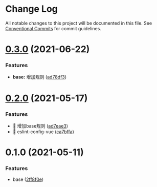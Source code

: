 # Change Log

All notable changes to this project will be documented in this file.
See [Conventional Commits](https://conventionalcommits.org) for commit guidelines.

# [0.3.0](https://github.com/ubbcou/eslint-config/compare/v0.2.0...v0.3.0) (2021-06-22)


### Features

* **base:** 增加规则 ([ad78df3](https://github.com/ubbcou/eslint-config/commit/ad78df3df01e48e824d3df5b79fc1522bd60d7a1))





# [0.2.0](https://github.com/ubbcou/eslint-config/compare/v0.1.0...v0.2.0) (2021-05-17)


### Features

* 🎸 增加base规则 ([ad7eae3](https://github.com/ubbcou/eslint-config/commit/ad7eae36bff630d5f0f8dc940e5c3fa0a1623ad1))
* 🎸 eslint-config-vue ([ca7bffa](https://github.com/ubbcou/eslint-config/commit/ca7bffa28456ca995cab709c041cce3ab7cdc062))





# 0.1.0 (2021-05-11)


### Features

* base ([2ff8f0e](https://github.com/ubbcou/eslint-config/commit/2ff8f0eea4806d280c5dd8f807f1bc60fc823843))
